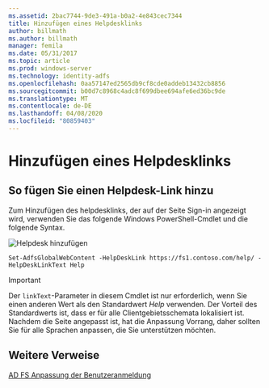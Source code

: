 ```yaml
---
ms.assetid: 2bac7744-9de3-491a-b0a2-4e843cec7344
title: Hinzufügen eines Helpdesklinks
author: billmath
ms.author: billmath
manager: femila
ms.date: 05/31/2017
ms.topic: article
ms.prod: windows-server
ms.technology: identity-adfs
ms.openlocfilehash: 0aa57147ed2565db9cf8cde0addeb13432cb8856
ms.sourcegitcommit: b00d7c8968c4adc8f699dbee694afe6ed36bc9de
ms.translationtype: MT
ms.contentlocale: de-DE
ms.lasthandoff: 04/08/2020
ms.locfileid: "80859403"
---
```

# <a name="add-help-desk-link"></a>Hinzufügen eines Helpdesklinks 


## <a name="to-add-a-help-desk-link"></a>So fügen Sie einen Helpdesk-Link hinzu  
Zum Hinzufügen des helpdesklinks, der auf der Seite Sign\-in angezeigt wird, verwenden Sie das folgende Windows PowerShell-Cmdlet und die folgende Syntax.  

![Helpdesk hinzufügen](media/AD-FS-user-sign-in-customization/ADFS_Blue_Custom2.png)
  

`Set-AdfsGlobalWebContent -HelpDeskLink https://fs1.contoso.com/help/ -HelpDeskLinkText Help`  
 
  
> [!IMPORTANT]  
> Der `linkText`-Parameter in diesem Cmdlet ist nur erforderlich, wenn Sie einen anderen Wert als den Standardwert *Help* verwenden. Der Vorteil des Standardwerts ist, dass er für alle Clientgebietsschemata lokalisiert ist. Nachdem die Seite angepasst ist, hat die Anpassung Vorrang, daher sollten Sie für alle Sprachen anpassen, die Sie unterstützen möchten.  


## <a name="additional-references"></a>Weitere Verweise 
[AD FS Anpassung der Benutzeranmeldung](AD-FS-user-sign-in-customization.md)  
